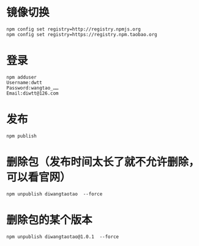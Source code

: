 # 镜像切换

```
npm config set registry=http://registry.npmjs.org
npm config set registry=https://registry.npm.taobao.org
```
# 登录
```
npm adduser
Username:dwtt
Password:wangtao_……
Email:diwtt@126.com
```
# 发布
```
npm publish
```
# 删除包（发布时间太长了就不允许删除，可以看官网）
```
npm unpublish diwangtaotao  --force
```
# 删除包的某个版本
```
npm unpublish diwangtaotao@1.0.1  --force
```

